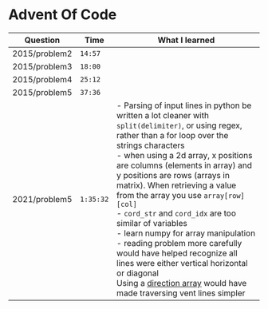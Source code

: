 # Advent Of Code

| Question      | Time      | What I learned                                                                                                                                                                                                                                                                                                                                                                                                                                                                                                                                                                                                                                                                                                                                                                      |
| ------------- | --------- | ----------------------------------------------------------------------------------------------------------------------------------------------------------------------------------------------------------------------------------------------------------------------------------------------------------------------------------------------------------------------------------------------------------------------------------------------------------------------------------------------------------------------------------------------------------------------------------------------------------------------------------------------------------------------------------------------------------------------------------------------------------------------------------- |
| 2015/problem2 | `14:57`   |
| 2015/problem3 | `18:00`   |
| 2015/problem4 | `25:12`   |
| 2015/problem5 | `37:36`   |
| 2021/problem5 | `1:35:32` | - Parsing of input lines in python be written a lot cleaner with `split(delimiter)`, or using regex, rather than a for loop over the strings characters <br> - when using a 2d array, x positions are columns (elements in array) and y positions are rows (arrays in matrix). When retrieving a value from the array you use `array[row][col]` <br> - `cord_str` and `cord_idx` are too similar of variables <br> - learn numpy for array manipulation <br> - reading problem more carefully would have helped recognize all lines were either vertical horizontal or diagonal <br> Using a [direction array](https://github.com/womogenes/AoC-2021-Solutions/blob/7a3fa845af3eb5f56b499121ac2876a899afc4e5/day_05/day_05_p2.py#L25) would have made traversing vent lines simpler |
